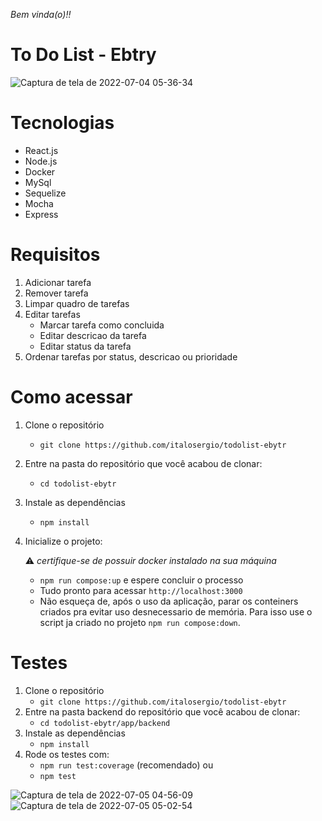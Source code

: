 _Bem vinda(o)!!_

# To Do List - Ebtry
![Captura de tela de 2022-07-04 05-36-34](https://user-images.githubusercontent.com/87591265/177116459-b2ebadc0-8cf7-4c00-9c3e-3162123477dd.png)

# Tecnologias
   - React.js
   - Node.js
   - Docker
   - MySql
   - Sequelize
   - Mocha
   - Express

# Requisitos

1. Adicionar tarefa
2. Remover tarefa
3. Limpar quadro de tarefas
4. Editar tarefas
   - Marcar tarefa como concluida
   - Editar descricao da tarefa
   - Editar status da tarefa
5. Ordenar tarefas por status, descricao ou prioridade

# Como acessar

1. Clone o repositório
    * `git clone https://github.com/italosergio/todolist-ebytr`
2. Entre na pasta do repositório que você acabou de clonar:
    * `cd todolist-ebytr`
3. Instale as dependências
    * `npm install`
4. Inicialize o projeto:

    ⚠️ _certifique-se de possuir docker instalado na sua máquina_
    * `npm run compose:up` e espere concluir o processo
    * Tudo pronto para acessar `http://localhost:3000`
    * Não esqueça de, após o uso da aplicação, parar os conteiners criados pra evitar uso desnecessario de memória. Para isso use o script ja criado no projeto `npm run compose:down`.

# Testes  

1. Clone o repositório
    * `git clone https://github.com/italosergio/todolist-ebytr`
2. Entre na pasta backend do repositório que você acabou de clonar:
    * `cd todolist-ebytr/app/backend`
3. Instale as dependências
    * `npm install`
4. Rode os testes com:
    * `npm run test:coverage` (recomendado)
      ou
    * `npm test`

![Captura de tela de 2022-07-05 04-56-09](https://user-images.githubusercontent.com/87591265/177280828-a92b9003-b1ff-4e5a-be3e-9906c6c91a82.png)![Captura de tela de 2022-07-05 05-02-54](https://user-images.githubusercontent.com/87591265/177280904-ded04439-1b54-4b86-bef0-54d2bbb1c49c.png)
